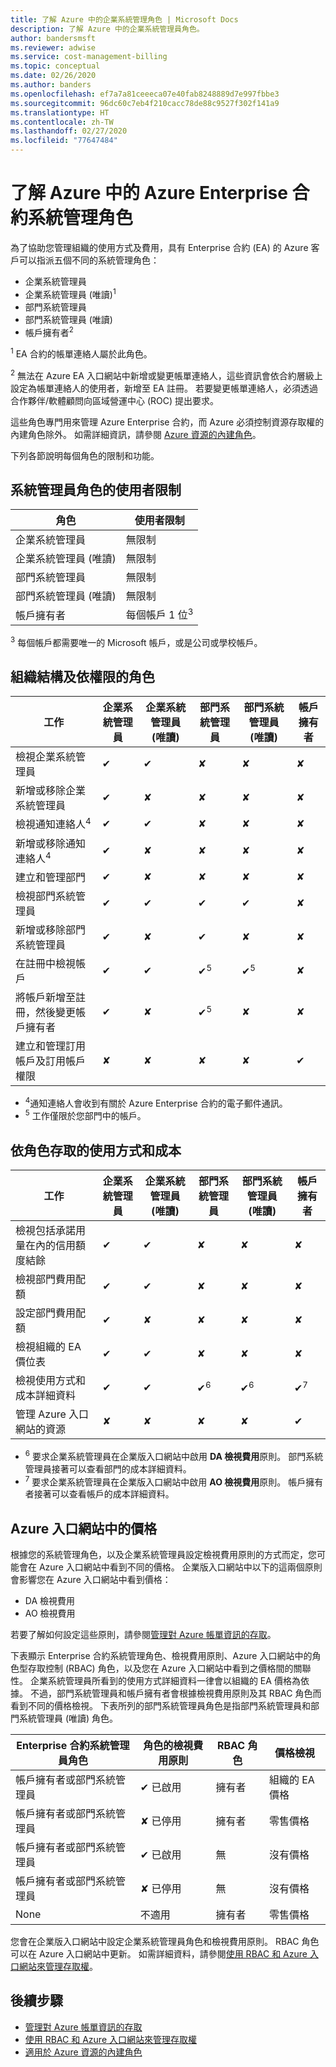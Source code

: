 ```yaml
---
title: 了解 Azure 中的企業系統管理角色 | Microsoft Docs
description: 了解 Azure 中的企業系統管理員角色。
author: bandersmsft
ms.reviewer: adwise
ms.service: cost-management-billing
ms.topic: conceptual
ms.date: 02/26/2020
ms.author: banders
ms.openlocfilehash: ef7a7a81ceeeca07e40fab8248889d7e997fbbe3
ms.sourcegitcommit: 96dc60c7eb4f210cacc78de88c9527f302f141a9
ms.translationtype: HT
ms.contentlocale: zh-TW
ms.lasthandoff: 02/27/2020
ms.locfileid: "77647484"
---
```

# <a name="understand-azure-enterprise-agreement-administrative-roles-in-azure"></a>了解 Azure 中的 Azure Enterprise 合約系統管理角色

為了協助您管理組織的使用方式及費用，具有 Enterprise 合約 (EA) 的 Azure 客戶可以指派五個不同的系統管理角色：

- 企業系統管理員
- 企業系統管理員 (唯讀)<sup>1</sup>
- 部門系統管理員
- 部門系統管理員 (唯讀)
- 帳戶擁有者<sup>2</sup>

<sup>1</sup> EA 合約的帳單連絡人屬於此角色。

<sup>2</sup> 無法在 Azure EA 入口網站中新增或變更帳單連絡人，這些資訊會依合約層級上設定為帳單連絡人的使用者，新增至 EA 註冊。 若要變更帳單連絡人，必須透過合作夥伴/軟體顧問向區域營運中心 (ROC) 提出要求。

這些角色專門用來管理 Azure Enterprise 合約，而 Azure 必須控制資源存取權的內建角色除外。 如需詳細資訊，請參閱 [Azure 資源的內建角色](../../role-based-access-control/built-in-roles.md)。

下列各節說明每個角色的限制和功能。

## <a name="user-limit-for-admin-roles"></a>系統管理員角色的使用者限制

|角色| 使用者限制|
|---|---|
|企業系統管理員|無限制|
|企業系統管理員 (唯讀)|無限制|
|部門系統管理員|無限制|
|部門系統管理員 (唯讀)|無限制|
|帳戶擁有者|每個帳戶 1 位<sup>3</sup>|

<sup>3</sup> 每個帳戶都需要唯一的 Microsoft 帳戶，或是公司或學校帳戶。

## <a name="organization-structure-and-permissions-by-role"></a>組織結構及依權限的角色

|工作| 企業系統管理員|企業系統管理員 (唯讀)|部門系統管理員|部門系統管理員 (唯讀)|帳戶擁有者|
|---|---|---|---|---|---|
|檢視企業系統管理員|✔|✔|✘|✘|✘|
|新增或移除企業系統管理員|✔|✘|✘|✘|✘|
|檢視通知連絡人<sup>4</sup> |✔|✔|✘|✘|✘|
|新增或移除通知連絡人<sup>4</sup> |✔|✘|✘|✘|✘|
|建立和管理部門 |✔|✘|✘|✘|✘|
|檢視部門系統管理員|✔|✔|✔|✔|✘|
|新增或移除部門系統管理員|✔|✘|✔|✘|✘|
|在註冊中檢視帳戶 |✔|✔|✔<sup>5</sup>|✔<sup>5</sup>|✘|
|將帳戶新增至註冊，然後變更帳戶擁有者|✔|✘|✔<sup>5</sup>|✘|✘|
|建立和管理訂用帳戶及訂用帳戶權限|✘|✘|✘|✘|✔|

- <sup>4</sup>通知連絡人會收到有關於 Azure Enterprise 合約的電子郵件通訊。
- <sup>5</sup> 工作僅限於您部門中的帳戶。


## <a name="usage-and-costs-access-by-role"></a>依角色存取的使用方式和成本

|工作| 企業系統管理員|企業系統管理員 (唯讀)|部門系統管理員|部門系統管理員 (唯讀) |帳戶擁有者|
|---|---|---|---|---|---|
|檢視包括承諾用量在內的信用額度結餘|✔|✔|✘|✘|✘|
|檢視部門費用配額|✔|✔|✘|✘|✘|
|設定部門費用配額|✔|✘|✘|✘|✘|
|檢視組織的 EA 價位表|✔|✔|✘|✘|✘|
|檢視使用方式和成本詳細資料|✔|✔|✔<sup>6</sup>|✔<sup>6</sup>|✔<sup>7</sup>|
|管理 Azure 入口網站的資源|✘|✘|✘|✘|✔|

- <sup>6</sup> 要求企業系統管理員在企業版入口網站中啟用 **DA 檢視費用**原則。 部門系統管理員接著可以查看部門的成本詳細資料。
- <sup>7</sup> 要求企業系統管理員在企業版入口網站中啟用 **AO 檢視費用**原則。 帳戶擁有者接著可以查看帳戶的成本詳細資料。


## <a name="pricing-in-azure-portal"></a>Azure 入口網站中的價格

根據您的系統管理角色，以及企業系統管理員設定檢視費用原則的方式而定，您可能會在 Azure 入口網站中看到不同的價格。 企業版入口網站中以下的這兩個原則會影響您在 Azure 入口網站中看到價格：

- DA 檢視費用
- AO 檢視費用

若要了解如何設定這些原則，請參閱[管理對 Azure 帳單資訊的存取](manage-billing-access.md)。

下表顯示 Enterprise 合約系統管理角色、檢視費用原則、Azure 入口網站中的角色型存取控制 (RBAC) 角色，以及您在 Azure 入口網站中看到之價格間的關聯性。 企業系統管理員所看到的使用方式詳細資料一律會以組織的 EA 價格為依據。 不過，部門系統管理員和帳戶擁有者會根據檢視費用原則及其 RBAC 角色而看到不同的價格檢視。 下表所列的部門系統管理員角色是指部門系統管理員和部門系統管理員 (唯讀) 角色。

|Enterprise 合約系統管理員角色|角色的檢視費用原則|RBAC 角色|價格檢視|
|---|---|---|---|
|帳戶擁有者或部門系統管理員|✔ 已啟用|擁有者|組織的 EA 價格|
|帳戶擁有者或部門系統管理員|✘ 已停用|擁有者|零售價格|
|帳戶擁有者或部門系統管理員|✔ 已啟用 |無|沒有價格|
|帳戶擁有者或部門系統管理員|✘ 已停用 |無|沒有價格|
|None|不適用 |擁有者|零售價格|

您會在企業版入口網站中設定企業系統管理員角色和檢視費用原則。 RBAC 角色可以在 Azure 入口網站中更新。 如需詳細資料，請參閱[使用 RBAC 和 Azure 入口網站來管理存取權](../../role-based-access-control/role-assignments-portal.md)。

## <a name="next-steps"></a>後續步驟

- [管理對 Azure 帳單資訊的存取](manage-billing-access.md)
- [使用 RBAC 和 Azure 入口網站來管理存取權](../../role-based-access-control/role-assignments-portal.md)
- [適用於 Azure 資源的內建角色](../../role-based-access-control/built-in-roles.md)
